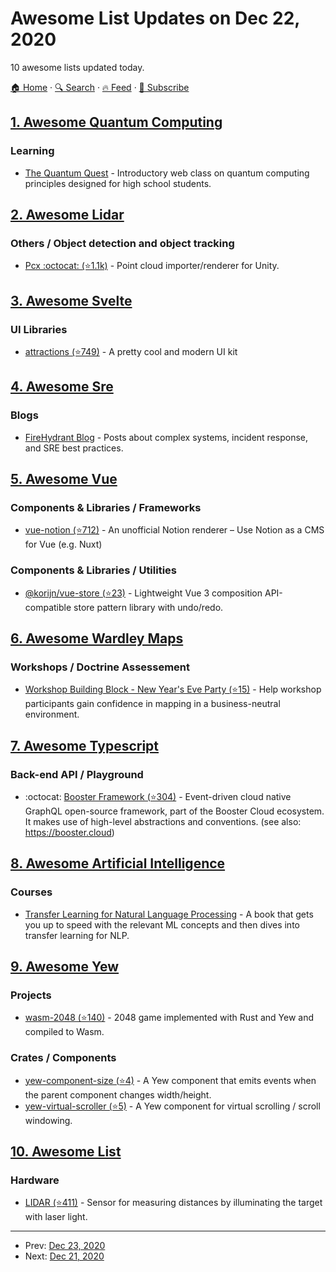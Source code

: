 # Awesome List Updates on Dec 22, 2020

10 awesome lists updated today.

[🏠 Home](/README.md) · [🔍 Search](https://www.trackawesomelist.com/search/) · [🔥 Feed](https://www.trackawesomelist.com/rss.xml) · [📮 Subscribe](https://trackawesomelist.us17.list-manage.com/subscribe?u=d2f0117aa829c83a63ec63c2f&id=36a103854c)



## [1. Awesome Quantum Computing](/content/desireevl/awesome-quantum-computing/README.md)

### Learning

*   [The Quantum Quest](https://www.quantum-quest.nl/) - Introductory web class on quantum computing principles designed for high school students.

## [2. Awesome Lidar](/content/szenergy/awesome-lidar/README.md)

### Others / Object detection and object tracking

*   [Pcx :octocat: (⭐1.1k)](https://github.com/keijiro/Pcx) - Point cloud importer/renderer for Unity.

## [3. Awesome Svelte](/content/TheComputerM/awesome-svelte/README.md)

### UI Libraries

*   [attractions (⭐749)](https://github.com/illright/attractions) - A pretty cool and modern UI kit

## [4. Awesome Sre](/content/dastergon/awesome-sre/README.md)

### Blogs

*   [FireHydrant Blog](https://www.firehydrant.io/blog) - Posts about complex systems, incident response, and SRE best practices.

## [5. Awesome Vue](/content/vuejs/awesome-vue/README.md)

### Components & Libraries / Frameworks

*   [vue-notion (⭐712)](https://github.com/janniks/vue-notion) - An unofficial Notion renderer – Use Notion as a CMS for Vue (e.g. Nuxt)

### Components & Libraries / Utilities

*   [@korijn/vue-store (⭐23)](https://github.com/Korijn/vue-store) - Lightweight Vue 3 composition API-compatible store pattern library with undo/redo.

## [6. Awesome Wardley Maps](/content/wardley-maps-community/awesome-wardley-maps/README.md)

### Workshops / Doctrine Assessement

*   [Workshop Building Block - New Year's Eve Party (⭐15)](https://github.com/LeadingEdgeForum/faciliator-pack/blob/main/WorkshopBuildingBlock-NewYearsEveParty.md) - Help workshop participants gain confidence in mapping in a business-neutral environment.

## [7. Awesome Typescript](/content/dzharii/awesome-typescript/README.md)

### Back-end API / Playground

*   :octocat: [Booster Framework (⭐304)](https://github.com/boostercloud/booster) - Event-driven cloud native GraphQL open-source framework, part of the Booster Cloud ecosystem. It makes use of high-level abstractions and conventions. (see also: <https://booster.cloud>)

## [8. Awesome Artificial Intelligence](/content/owainlewis/awesome-artificial-intelligence/README.md)

### Courses

*   [Transfer Learning for Natural Language Processing](https://www.manning.com/books/transfer-learning-for-natural-language-processing?utm_source=github\&utm_medium=organic\&utm_campaign=book_azunre_transfer_3_10_20) - A book that gets you up to speed with the relevant ML concepts and then dives into transfer learning for NLP.

## [9. Awesome Yew](/content/jetli/awesome-yew/README.md)

### Projects

*   [wasm-2048 (⭐140)](https://github.com/dev-family/wasm-2048) - 2048 game implemented with Rust and Yew and compiled to Wasm.

### Crates / Components

*   [yew-component-size (⭐4)](https://github.com/AircastDev/yew-component-size) - A Yew component that emits events when the parent component changes width/height.
*   [yew-virtual-scroller (⭐5)](https://github.com/AircastDev/yew-virtual-scroller) - A Yew component for virtual scrolling / scroll windowing.

## [10. Awesome List](/content/sindresorhus/awesome/README.md)

### Hardware

*   [LIDAR (⭐411)](https://github.com/szenergy/awesome-lidar#readme) - Sensor for measuring distances by illuminating the target with laser light.

---

- Prev: [Dec 23, 2020](/content/2020/12/23/README.md)
- Next: [Dec 21, 2020](/content/2020/12/21/README.md)